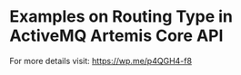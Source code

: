 # Examples on Routing Type in ActiveMQ Artemis Core API

For more details visit: https://wp.me/p4QGH4-f8
